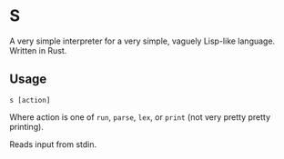 # S

A very simple interpreter for a very simple, vaguely Lisp-like language. Written in Rust.

## Usage

`s [action]`

Where action is one of `run`, `parse`, `lex`, or `print` (not very pretty pretty printing).

Reads input from stdin.
